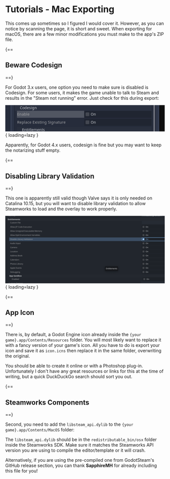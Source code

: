 # Tutorials - Mac Exporting

This comes up sometimes so I figured I would cover it. However, as you can notice by scanning the page, it is short and sweet. When exporting for macOS, there are a few minor modifications you must make to the app's ZIP file.

{==
## Beware Codesign
==}

For Godot 3.x users, one option you need to make sure is disabled is Codesign. For some users, it makes the game unable to talk to Steam and results in the "Steam not running" error. Just check for this during export:

![Codesign Fail](../assets/images/mac-caveats1.png){ loading=lazy }

Apparently, for Godot 4.x users, codesign is fine but you may want to keep the notarizing stuff empty.

{==
## Disabling Library Validation
==}

This one is apparently still valid though Valve says it is only needed on Catalina 10.15, but you will want to disable library validation to allow Steamworks to load and the overlay to work properly.

![Disable Validation](../assets/images/mac-caveats2.png){ loading=lazy }

{==
## App Icon
==}

There is, by default, a Godot Engine icon already inside the `{your game}.app/Contents/Resources` folder. You will most likely want to replace it with a fancy version of your game's icon. All you have to do is export your icon and save it as `icon.icns` then replace it in the same folder, overwriting the original.

You should be able to create it online or with a Photoshop plug-in. Unfortunately I don't have any great resources or links for this at the time of writing, but a quick DuckDuckGo search should sort you out.

{==
## Steamworks Components
==}

Second, you need to add the `libsteam_api.dylib` to the `{your game}.app/Contents/MacOS` folder:

The `libsteam_api.dylib` should be in the `redistributable_bin/osx` folder inside the Steamworks SDK. Make sure it matches the Steamworks API version you are using to compile the editor/template or it will crash.

Alternatively, if you are using the pre-compiled one from GodotSteam's GitHub release section, you can thank **SapphireMH** for already including this file for you!